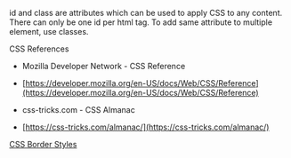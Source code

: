 id and class are attributes which can be used to apply CSS to any content.
There can only be one id per html tag.
To add same attribute to multiple element, use classes.


CSS References
- Mozilla Developer Network - CSS Reference
- [https://developer.mozilla.org/en-US/docs/Web/CSS/Reference](https://developer.mozilla.org/en-US/docs/Web/CSS/Reference)

- css-tricks.com - CSS Almanac
- [https://css-tricks.com/almanac/](https://css-tricks.com/almanac/)

[CSS Border Styles](css_border_styles.jpg)

